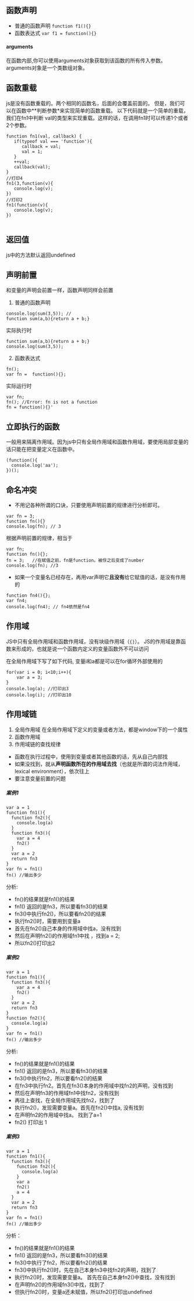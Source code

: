 ## 函数声明
- 普通的函数声明
`
function f1(){}
`
- 函数表达式
`
var f1 = function(){}
`
#### arguments
在函数内部,你可以使用arguments对象获取到该函数的所有传入参数。 arguments对象是一个类数组对象。

## 函数重载
js是没有函数重载的。两个相同的函数名，后面的会覆盖前面的。
但是，我们可以在函数中**判断参数*来实现简单的函数重载。
以下代码就是一个简单的重载，我们在fn1中判断 val的类型来实现重载。这样的话，在调用fn1时可以传递1个或者2个参数。
```
function fn1(val, callback) {
   if(typeof val === 'function'){
      callback = val;
      val = 1; 
   } 
   ++val;
   callback(val);
}
//打印4
fn1(3,function(v){
   console.log(v);
})
//打印2
fn1(function(v){
   console.log(v);
})


```

## 返回值
js中的方法默认返回undefined

## 声明前置
和变量的声明会前置一样，函数声明同样会前置
1. 普通的函数声明
```
console.log(sum(3,5)); //
function sum(a,b){return a + b;}
```
实际执行时
```
function sum(a,b){return a + b;}
console.log(sum(3,5));
```
2. 函数表达式
```
fn();
var fn =  function(){};
```
实际运行时

```
var fn;
fn(); //Error: fn is not a function
fn = function(){}'
```

## 立即执行的函数
一般用来隔离作用域。因为js中只有全局作用域和函数作用域，要使用局部变量的话只能在把变量定义在函数中。

```
(function(){
  console.log('aa');
})();
```

## 命名冲突
- 不用记各种所谓的口诀，只要使用声明前置的规律进行分析即可。
```
var fn = 3;
function fn(){}
console.log(fn); // 3
```
根据声明前置的规律，相当于
```
var fn;
function fn(){};
fn = 3;   //在赋值之前，fn是function。被俘之后变成了number
console.log(fn); //3
```
- 如果一个变量名已经存在，再用var声明它**且没有**给它赋值的话，是没有作用的

```
function fn4(){};
var fn4;
console.log(fn4); // fn4依然是fn4
```

## 作用域
JS中只有全局作用域和函数作用域，没有块级作用域（`{}`）。 JS的作用域是靠函数来形成的，也就是说一个函数内定义的变量函数外不可以访问

在全局作用域下写了如下代码, 变量i和a都是可以在for循环外部使用的
```
for(var i = 0; i<10;i++){
    var a = 3;   
}
console.log(a); //打印出3
console.log(i); //打印出10
```

## 作用域链
1. 全局作用域
在全局作用域下定义的变量或者方法，都是window下的一个属性
2. 函数作用域
3. 作用域链的查找规律
- 函数在执行过程中，使用到变量或者其他函数的话，先从自己内部找
- 如果没找到，就从**声明函数所在的作用域去找**（也就是所谓的词法作用域，lexical environment），依次往上
- 要注意变量前置的问题

##### 案例1
```
var a = 1
function fn1(){
  function fn2(){
    console.log(a)
  }
  function fn3(){
    var a = 4
    fn2()
  }
  var a = 2
  return fn3
}
var fn = fn1()
fn() //输出多少
```
分析:
- fn()的结果就是fn1()的结果
- fn1() 返回的是fn3，所以要看fn3()的结果
- fn3()中执行fn2()，所以要看fn2()的结果
- 执行fn2()时，需要用到变量a
- 首先在fn2()自己本身的作用域中找a，没有找到
- 然后在声明fn2()的作用域fn1中找 ，找到a = 2;
- 所以fn2()打印出2

##### 案例2
```
var a = 1
function fn1(){
  function fn3(){
    var a = 4
    fn2()
  }
  var a = 2
  return fn3
}
function fn2(){
  console.log(a)
}
var fn = fn1()
fn() //输出多少
```
分析:
- fn()的结果就是fn1()的结果
- fn1() 返回的是fn3，所以要看fn3()的结果
- fn3()中执行fn2，所以要看fn2()的结果
- 在fn3中执行fn2。首先在fn3()本身的作用域中找fn2的声明，没有找到
- 然后在声明fn3的作用域fn1中找fn2，没有找到
- 再往上查找，在全局作用域先找fn2，找到了
- 执行fn2()，发现需要变量a。首先在fn2()中找a, 没有找到
- 在声明fn2的作用域中找a。 找到了a=1
- fn2() 打印出 1

##### 案例3
```
var a = 1
function fn1(){
  function fn3(){
    function fn2(){
      console.log(a)
    }
    var a
    fn2()
    a = 4
  }
  var a = 2
  return fn3
}
var fn = fn1()
fn() //输出多少
```
分析：
- fn()的结果就是fn1()的结果
- fn1() 返回的是fn3，所以要看fn3()的结果
- fn3()中执行了fn2，所以要看fn2()的结果
- fn3()中执行fn2()时，先在自己本身fn3中找fn2的声明，找到了
- 执行fn2()时，发现需要变量a。 首先在自己本身fn2()中查找，没有找到
- 在声明fn2()的作用域fn3()中找，找到了
- 但执行fn2()时，变量a还未赋值，所以fn2()打印出undefined







